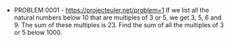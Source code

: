 * PROBLEM 0001 - https://projecteuler.net/problem=1
If we list all the natural numbers below 10 that are multiples of 3 or 5, we get 3, 5, 6 and 9. 
The sum of these multiples is 23. 
Find the sum of all the multiples of 3 or 5 below 1000.
